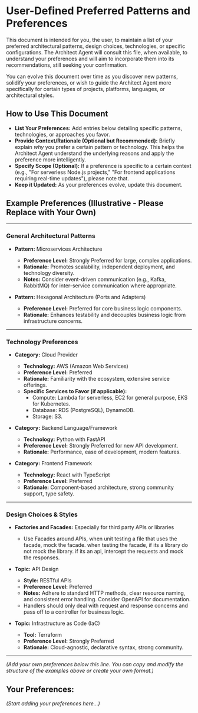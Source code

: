 # User-Defined Preferred Patterns and Preferences

This document is intended for you, the user, to maintain a list of your preferred architectural patterns, design choices, technologies, or specific configurations. The Architect Agent will consult this file, when available, to understand your preferences and will aim to incorporate them into its recommendations, still seeking your confirmation.

You can evolve this document over time as you discover new patterns, solidify your preferences, or wish to guide the Architect Agent more specifically for certain types of projects, platforms, languages, or architectural styles.

## How to Use This Document

- **List Your Preferences:** Add entries below detailing specific patterns, technologies, or approaches you favor.
- **Provide Context/Rationale (Optional but Recommended):** Briefly explain _why_ you prefer a certain pattern or technology. This helps the Architect Agent understand the underlying reasons and apply the preference more intelligently.
- **Specify Scope (Optional):** If a preference is specific to a certain context (e.g., "For serverless Node.js projects," "For frontend applications requiring real-time updates"), please note that.
- **Keep it Updated:** As your preferences evolve, update this document.

## Example Preferences (Illustrative - Please Replace with Your Own)

---

### General Architectural Patterns

- **Pattern:** Microservices Architecture

  - **Preference Level:** Strongly Preferred for large, complex applications.
  - **Rationale:** Promotes scalability, independent deployment, and technology diversity.
  - **Notes:** Consider event-driven communication (e.g., Kafka, RabbitMQ) for inter-service communication where appropriate.

- **Pattern:** Hexagonal Architecture (Ports and Adapters)
  - **Preference Level:** Preferred for core business logic components.
  - **Rationale:** Enhances testability and decouples business logic from infrastructure concerns.

---

### Technology Preferences

- **Category:** Cloud Provider

  - **Technology:** AWS (Amazon Web Services)
  - **Preference Level:** Preferred
  - **Rationale:** Familiarity with the ecosystem, extensive service offerings.
  - **Specific Services to Favor (if applicable):**
    - Compute: Lambda for serverless, EC2 for general purpose, EKS for Kubernetes.
    - Database: RDS (PostgreSQL), DynamoDB.
    - Storage: S3.

- **Category:** Backend Language/Framework

  - **Technology:** Python with FastAPI
  - **Preference Level:** Strongly Preferred for new API development.
  - **Rationale:** Performance, ease of development, modern features.

- **Category:** Frontend Framework
  - **Technology:** React with TypeScript
  - **Preference Level:** Preferred
  - **Rationale:** Component-based architecture, strong community support, type safety.

---

### Design Choices & Styles

- **Factories and Facades:** Especially for third party APIs or libraries

  - Use Facades around APIs, when unit testing a file that uses the facade, mock the facade. when testing the facade, if its a library do not mock the library. if its an api, intercept the requests and mock the responses.

- **Topic:** API Design

  - **Style:** RESTful APIs
  - **Preference Level:** Preferred
  - **Notes:** Adhere to standard HTTP methods, clear resource naming, and consistent error handling. Consider OpenAPI for documentation.
  - Handlers should only deal with request and response concerns and pass off to a controller for business logic.

- **Topic:** Infrastructure as Code (IaC)
  - **Tool:** Terraform
  - **Preference Level:** Strongly Preferred
  - **Rationale:** Cloud-agnostic, declarative syntax, strong community.

---

_(Add your own preferences below this line. You can copy and modify the structure of the examples above or create your own format.)_

## Your Preferences:

_(Start adding your preferences here...)_
